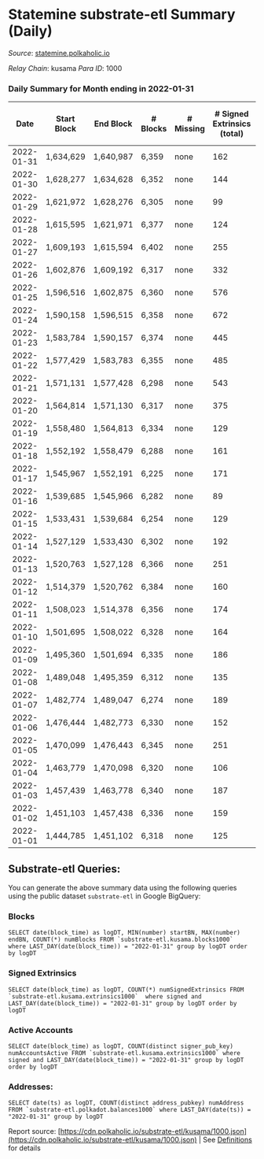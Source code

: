 # Statemine substrate-etl Summary (Daily)

_Source_: [statemine.polkaholic.io](https://statemine.polkaholic.io)

*Relay Chain*: kusama
*Para ID*: 1000



### Daily Summary for Month ending in 2022-01-31


| Date | Start Block | End Block | # Blocks | # Missing | # Signed Extrinsics (total) | # Active Accounts | # Addresses with Balances | # Events | # Transfers | # XCM Transfers In | # XCM Transfers Out |
| ---- | ----------- | --------- | -------- | --------- | --------------------------- | ----------------- | ------------------------- | -------- | ----------- | ------------------ | ------------------- |
| 2022-01-31 | 1,634,629 | 1,640,987 | 6,359 | none  | 162 | 49 | 18,855 | 15,640 | 2,101 ($193,795.00) | 11 ($198.28) |   |
| 2022-01-30 | 1,628,277 | 1,634,628 | 6,352 | none  | 144 | 51 | 18,835 | 15,669 | 2,128 ($133,444.50) | 24 ($187.78) |   |
| 2022-01-29 | 1,621,972 | 1,628,276 | 6,305 | none  | 99 | 37 | 18,811 | 14,768 | 1,602 ($87,124.92) | 10 ($121.25) | 3 ($594.98) |
| 2022-01-28 | 1,615,595 | 1,621,971 | 6,377 | none  | 124 | 41 | 18,791 | 16,049 | 2,269 ($75,611.39) | 19 ($8,867.97) |   |
| 2022-01-27 | 1,609,193 | 1,615,594 | 6,402 | none  | 255 | 75 | 18,710 | 17,590 | 3,322 ($305,603.79) | 35 ($715.66) |   |
| 2022-01-26 | 1,602,876 | 1,609,192 | 6,317 | none  | 332 | 111 | 18,671 | 18,662 | 4,160 ($597,339.97) | 37 ($332.96) |   |
| 2022-01-25 | 1,596,516 | 1,602,875 | 6,360 | none  | 576 | 171 | 18,633 | 21,220 | 5,197 ($610,097.49) | 79 ($2,256.12) | 27 ($83,848.03) |
| 2022-01-24 | 1,590,158 | 1,596,515 | 6,358 | none  | 672 | 244 | 18,563 | 21,732 | 5,256 ($814,050.96) | 73 ($10,321.44) | 61 ($314,264.53) |
| 2022-01-23 | 1,583,784 | 1,590,157 | 6,374 | none  | 445 | 173 | 18,501 | 20,039 | 4,742 ($612,996.92) | 54 ($259.94) |   |
| 2022-01-22 | 1,577,429 | 1,583,783 | 6,355 | none  | 485 | 167 | 18,462 | 20,515 | 4,991 ($565,896.77) | 60 ($559.19) | 8 ($25,001.89) |
| 2022-01-21 | 1,571,131 | 1,577,428 | 6,298 | none  | 543 | 198 | 18,404 | 20,532 | 5,010 ($456,749.04) | 28 ($277.41) | 78 ($2,543,034.02) |
| 2022-01-20 | 1,564,814 | 1,571,130 | 6,317 | none  | 375 | 156 | 18,364 | 18,190 | 3,396 ($270,188.91) | 40 ($1,014.83) | 104 ($606,597.29) |
| 2022-01-19 | 1,558,480 | 1,564,813 | 6,334 | none  | 129 | 42 | 18,324 | 15,585 | 2,194 ($105,218.70) | 19 ($147.32) |   |
| 2022-01-18 | 1,552,192 | 1,558,479 | 6,288 | none  | 161 | 42 | 18,286 | 16,216 | 2,720 ($95,679.43) | 17 ($642.70) |   |
| 2022-01-17 | 1,545,967 | 1,552,191 | 6,225 | none  | 171 | 40 | 18,245 | 15,879 | 2,430 ($188,529.23) | 36 ($181.39) |   |
| 2022-01-16 | 1,539,685 | 1,545,966 | 6,282 | none  | 89 | 31 | 18,198 | 14,695 | 1,634 ($400,771.24) | 13 ($60.94) |   |
| 2022-01-15 | 1,533,431 | 1,539,684 | 6,254 | none  | 129 | 71 | 18,169 | 15,130 | 1,873 ($147,814.67) | 20 ($290.05) |   |
| 2022-01-14 | 1,527,129 | 1,533,430 | 6,302 | none  | 192 | 27 | 18,170 | 17,300 | 3,209 ($223,276.82) | 26 ($244.55) |   |
| 2022-01-13 | 1,520,763 | 1,527,128 | 6,366 | none  | 251 | 38 | 18,046 | 17,937 | 3,343 ($73,553.13) | 29 ($258.98) |   |
| 2022-01-12 | 1,514,379 | 1,520,762 | 6,384 | none  | 160 | 51 | 17,894 | 16,280 | 2,683 ($86,838.10) | 26 ($133.78) |   |
| 2022-01-11 | 1,508,023 | 1,514,378 | 6,356 | none  | 174 | 59 | 17,860 | 16,181 | 2,608 ($163,350.68) | 16 ($137.54) |   |
| 2022-01-10 | 1,501,695 | 1,508,022 | 6,328 | none  | 164 | 59 | 17,827 | 16,024 | 2,478 ($334,535.61) | 29 ($239.44) |   |
| 2022-01-09 | 1,495,360 | 1,501,694 | 6,335 | none  | 186 | 29 | 17,783 | 15,978 | 2,347 ($153,592.87) | 23 ($928.40) |   |
| 2022-01-08 | 1,489,048 | 1,495,359 | 6,312 | none  | 135 | 42 | 17,734 | 15,449 | 2,109 ($102,511.99) | 23 ($3,917.16) |   |
| 2022-01-07 | 1,482,774 | 1,489,047 | 6,274 | none  | 189 | 83 | 17,701 | 16,093 | 2,570 ($329,399.30) | 34 ($480.27) |   |
| 2022-01-06 | 1,476,444 | 1,482,773 | 6,330 | none  | 152 | 51 | 17,667 | 16,136 | 2,695 ($521,940.69) | 24 ($984.71) |   |
| 2022-01-05 | 1,470,099 | 1,476,443 | 6,345 | none  | 251 | 149 |  | 16,763 | 2,863 ($347,964.71) | 24 ($267.14) |   |
| 2022-01-04 | 1,463,779 | 1,470,098 | 6,320 | none  | 106 | 37 | 17,597 | 15,274 | 1,907 ($5,029,005.24) | 42 ($753.26) |   |
| 2022-01-03 | 1,457,439 | 1,463,778 | 6,340 | none  | 187 | 47 | 17,550 | 16,062 | 2,408 ($86,510.37) | 31 ($5,618.23) |   |
| 2022-01-02 | 1,451,103 | 1,457,438 | 6,336 | none  | 159 | 51 | 17,504 | 15,832 | 2,332 ($778,355.98) | 25 ($1,069.81) |   |
| 2022-01-01 | 1,444,785 | 1,451,102 | 6,318 | none  | 125 | 36 | 17,470 | 15,348 | 1,958 ($1,247,827.72) | 34 ($1,927.07) |   |

## Substrate-etl Queries:
You can generate the above summary data using the following queries using the public dataset `substrate-etl` in Google BigQuery:


### Blocks
```
SELECT date(block_time) as logDT, MIN(number) startBN, MAX(number) endBN, COUNT(*) numBlocks FROM `substrate-etl.kusama.blocks1000`  where LAST_DAY(date(block_time)) = "2022-01-31" group by logDT order by logDT
```


### Signed Extrinsics
```
SELECT date(block_time) as logDT, COUNT(*) numSignedExtrinsics FROM `substrate-etl.kusama.extrinsics1000`  where signed and LAST_DAY(date(block_time)) = "2022-01-31" group by logDT order by logDT
```


### Active Accounts
```
SELECT date(block_time) as logDT, COUNT(distinct signer_pub_key) numAccountsActive FROM `substrate-etl.kusama.extrinsics1000` where signed and LAST_DAY(date(block_time)) = "2022-01-31" group by logDT order by logDT
```


### Addresses:
```
SELECT date(ts) as logDT, COUNT(distinct address_pubkey) numAddress FROM `substrate-etl.polkadot.balances1000` where LAST_DAY(date(ts)) = "2022-01-31" group by logDT
```



Report source: [https://cdn.polkaholic.io/substrate-etl/kusama/1000.json](https://cdn.polkaholic.io/substrate-etl/kusama/1000.json) | See [Definitions](/DEFINITIONS.md) for details
